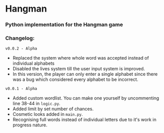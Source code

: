 # Hangman 

### Python implementation for the Hangman game

### Changelog:
 `v0.0.2 - Alpha`
  - Replaced the system where whole word was accepted instead of individual alphabets
  - Disabled the lives system till the user input system is improved.
  - In this version, the player can only enter a single alphabet since there was a bug which considered every alphabet to be incorrect. 

 `v0.0.1 - Alpha`
  - Added custom wordlist. You can make one yourself by uncommenting line 38-44 in `logic.py`.
  - Added limit by set number of chances.
  - Cosmetic looks added in `main.py`.
  - Recognising full words instead of individual letters due to it's work in progress nature. 